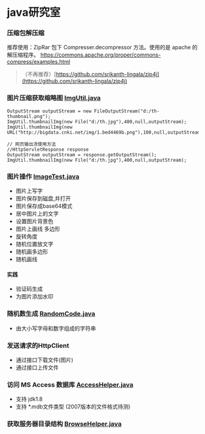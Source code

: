 # java研究室

### 压缩包解压缩

推荐使用：ZipRar 包下 Compresser.decompressor 方法。使用的是 apache 的解压缩程序。
https://commons.apache.org/proper/commons-compress/examples.html
> （不再推荐）[https://github.com/srikanth-lingala/zip4j](https://github.com/srikanth-lingala/zip4j)

### 图片压缩获取缩略图 [ImgUtil.java](https://github.com/shenqiangbin/javademo/blob/master/src/main/java/MyImage/ImgUtil.java)

```
OutputStream outputStream = new FileOutputStream("d:/th-thumbnail.png");
ImgUtil.thumbnailImg(new File("d:/th.jpg"),400,null,outputStream);
ImgUtil.thumbnailImg(new URL("http://bigdata.cnki.net/img/1.bed4469b.png"),100,null,outputStream);

// 网页输出流使用方法
//HttpServletResponse response
OutputStream outputStream = response.getOutputStream();
ImgUtil.thumbnailImg(new File("d:/th.jpg"),400,null,outputStream);
```

### 图片操作 [ImageTest.java](https://github.com/shenqiangbin/javademo/blob/master/src/main/java/MyImage/ImageTest.java)
* 图片上写字
* 图片保存到磁盘,并打开
* 图片保存成base64模式
* 居中图片上的文字
* 设置图片背景色  
* 图片上画线 多边形
* 旋转角度
* 随机位置放文字
* 随机画多边形
* 随机画线

#### 实践
* 验证码生成
* 为图片添加水印

### 随机数生成 [RandomCode.java](https://github.com/shenqiangbin/javademo/blob/master/src/main/java/MyImage/RandomCode.java)
* 由大小写字母和数字组成的字符串
### 发送请求的HttpClient
* 通过接口下载文件(图片)
* 通过接口上传文件
### 访问 MS Access 数据库 [AccessHelper.java](https://github.com/shenqiangbin/javademo/blob/master/src/main/java/dbmgr/microsoftAccess/AccessHelper.java)
* 支持 jdk1.8
* 支持 *.mdb文件类型 (2007版本的文件格式待测)
### 获取服务器目录结构 [BrowseHelper.java](https://github.com/shenqiangbin/javademo/blob/master/src/main/java/fileDemo/BrowseHelper.java)

